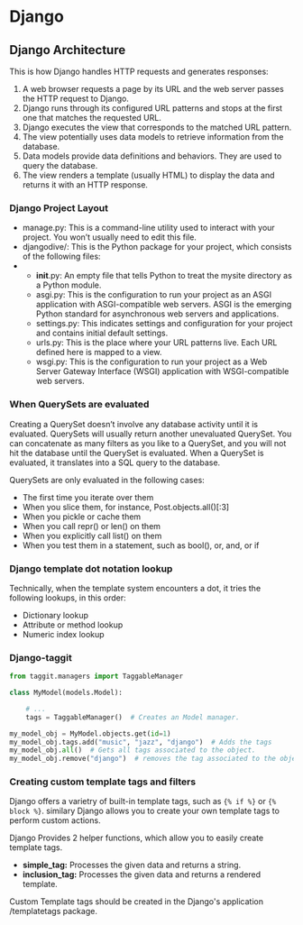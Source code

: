 # Django


## Django Architecture


This is how Django handles HTTP requests and generates responses:
1) A web browser requests a page by its URL and the web server passes the HTTP request to Django.
2) Django runs through its configured URL patterns and stops at the first one that matches the requested URL.
3) Django executes the view that corresponds to the matched URL pattern.
4) The view potentially uses data models to retrieve information from the database.
5) Data models provide data definitions and behaviors. They are used to query the database.
6) The view renders a template (usually HTML) to display the data and returns it with an HTTP response.

### Django Project Layout

* manage.py: This is a command-line utility used to interact with your project. You won’t usually need to edit this file.
* djangodive/: This is the Python package for your project, which consists of the following files:
* 
    * __init__.py: An empty file that tells Python to treat the mysite directory as a Python module.
    * asgi.py: This is the configuration to run your project as an ASGI application with ASGI-compatible web servers. ASGI is the emerging Python standard for asynchronous web servers and applications.
    * settings.py: This indicates settings and configuration for your project and contains initial default settings.
    * urls.py: This is the place where your URL patterns live. Each URL defined here is mapped to a view.
    * wsgi.py: This is the configuration to run your project as a Web Server Gateway Interface (WSGI) application with WSGI-compatible web servers.

### When QuerySets are evaluated

Creating a QuerySet doesn’t involve any database activity until it is evaluated. QuerySets will usually
return another unevaluated QuerySet. You can concatenate as many filters as you like to a QuerySet,
and you will not hit the database until the QuerySet is evaluated. When a QuerySet is evaluated, it
translates into a SQL query to the database.

QuerySets are only evaluated in the following cases:

* The first time you iterate over them
* When you slice them, for instance, Post.objects.all()[:3]
* When you pickle or cache them
* When you call repr() or len() on them
* When you explicitly call list() on them
* When you test them in a statement, such as bool(), or, and, or if

### Django template dot notation lookup

Technically, when the template system encounters a dot, it tries the following lookups, in this order:

* Dictionary lookup
* Attribute or method lookup
* Numeric index lookup


### Django-taggit

```Python
from taggit.managers import TaggableManager

class MyModel(models.Model):

    # ...
    tags = TaggableManager()  # Creates an Model manager.

my_model_obj = MyModel.objects.get(id=1)
my_model_obj.tags.add("music", "jazz", "django")  # Adds the tags
my_model_obj.all()  # Gets all tags associated to the object.
my_model_obj.remove("django")  # removes the tag associated to the object.
```

### Creating custom template tags and filters

Django offers a varietry of built-in template tags, such as `{% if %}` or `{% block %}`. 
similary Django allows you to create your own template tags to perform custom actions.

Django Provides 2 helper functions, which allow you to easily create template tags.

  * **simple_tag:** Processes the given data and returns a string.
  * **inclusion_tag:** Processes the given data and returns a rendered template.

Custom Template tags should be created in the Django's application /templatetags package.

